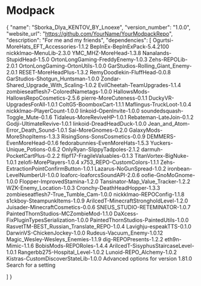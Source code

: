 # Modpack
{
  "name": "Sborka_Dlya_KENTOV_BY_Lnoexe",
  "version_number": "1.0.0",
  "website_url": "https://github.com/YourName/YourModpackRepo",
  "description": "For me and my friends",
  "dependencies": [
    Ogurtsi-MoreHats_EFT_Accessories-1.1.2
BepInEx-BepInExPack-5.4.2100
nickklmao-MenuLib-2.3.0
YMC_MHZ-MoreHead-1.3.8
Nanalands-StupidHead-1.5.0
OrtonLongGaming-FreddyEnemy-1.0.3
Zehs-REPOLib-2.0.1
OrtonLongGaming-OrtonUtils-1.0.0
GarStudios-Rolling_Giant_Enemy-2.0.1
RESET-MoreHeadPlus-1.3.2
RemyDoodlekin-FluffHead-0.0.8
GarStudios-Shotgun_Huntsman-1.0.0
Zondar-Shared_Upgrade_With_Scaling-1.0.2
EvilCheetah-TeamUpgrades-1.1.4
zombieseatflesh7-ColoredNametags-1.0.0
HallowsMods-HallowsRepoCosmetics-2.5.6
pierre-MoreCuteness-0.1.1
DuckyVR-UpgradesForAll-1.0.1
ColtG5-BoomboxCart-1.1.1
Maflingus-TruckLoot-1.0.4
nickklmao-PlayerCount-1.0.0
linkoid-OpenInvite-1.0.0
soundedsquash-Toggle_Mute-0.1.6
Tidaleus-MoreReviveHP-1.0.1
Rebateman-LateJoin-0.1.2
Godji-UltimateRevive-1.0.1
linkoid-DreadHeadDuck-1.0.0
Jean_and_Atom-Error_Death_Sound-1.0.1
Sai-MoreGnomes-0.2.0
GalaxyMods-MoreShopItems-1.3.3
RisingSons-SonsCosmetics-0.0.9
DEMMERS-EvenMoreHead-0.1.6
fedorabunnies-EvenMoreHats-1.5.3
Yuckers-Unique_Potions-0.6.2
OnlyRyan-SlippyTadpoles-2.1.2
darmuh-PocketCartPlus-0.2.2
flipf17-FragileValuables-0.1.3
TitanVortex-BigNuke-1.0.1
zelofi-MorePlayers-1.0.4
x753_REPO-CustomColors-1.1.1
Zehs-ExtractionPointConfirmButton-1.0.1
Lazarus-NoGunSpread-1.0.2
ironbean-LevelNumberUI-1.0.0
loaforc-loaforcsSoundAPI-2.0.6
oofie-GnoMoGnome-1.0.0
Flopper-ImprovedStamina-1.2.0
Tansinator-Map_Value_Tracker-1.2.2
WZK-Enemy_Location-1.0.3
Cronchy-DeathHeadHopper-1.3.3
zombieseatflesh7-True_Tumble_Cam-1.0.0
nickklmao-REPOConfig-1.1.8
s1ckboy-SteampunkItems-1.0.9
AriIcedT-MinecraftStrongholdLevel-1.2.0
Juisader-MinecraftCosmetics-0.0.6
SNEUS_STUDIO-RETEMINATOR-1.0.7
PaintedThornStudios-MCZombieMod-1.1.0
DaXcess-FixPluginTypesSerialization-1.0.0
PaintedThornStudios-PaintedUtils-1.0.0
RasvetTM-BEST_Russian_Translate_REPO-1.0.4
Lavighju-espeakTTS-0.1.0
DarwinVS-ChickenJockey-1.0.0
Rudeus-Vacuum_Enemy-1.0.12
Magic_Wesley-Wesleys_Enemies-1.1.9
dig-REPOPresents-1.2.2
eth9n-Mimic-1.1.6
BobisMods-REPORoles-1.4.4
AriIcedT-SisyphusStaircaseLevel-1.0.1
Rangerbb275-Hospital_Level-1.0.2
Lunoid-REPO_Alchemy-1.0.2
Kistras-CustomDiscoverStateLib-1.0.0
Advanced options for version 1.81.0
Search for a setting

  ]
}
